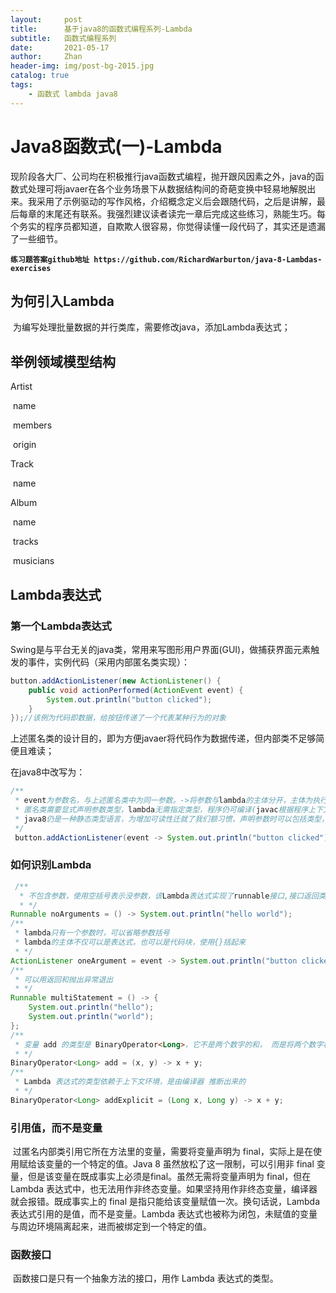 ```yaml
---
layout:     post   				    							
title:      基于java8的函数式编程系列-Lambda
subtitle:   函数式编程系列
date:       2021-05-17 											
author:     Zhan 												
header-img: img/post-bg-2015.jpg 								
catalog: true 													
tags:														
    - 函数式 lambda java8
---
```


# Java8函数式(一)-Lambda

​	现阶段各大厂、公司均在积极推行java函数式编程，抛开跟风因素之外，java的函数式处理可将javaer在各个业务场景下从数据结构间的奇葩变换中轻易地解脱出来。我采用了示例驱动的写作风格，介绍概念定义后会跟随代码，之后是讲解，最后每章的末尾还有联系。我强烈建议读者读完一章后完成这些练习，熟能生巧。每个务实的程序员都知道，自欺欺人很容易，你觉得读懂一段代码了，其实还是遗漏了一些细节。

**`练习题答案github地址 https://github.com/RichardWarburton/java-8-Lambdas-exercises`**

## 为何引入Lambda

​	为编写处理批量数据的并行类库，需要修改java，添加Lambda表达式；

## 举例领域模型结构

Artist

​	name

​	members

​	origin

Track

​	name

Album

​	name

​	tracks

​	musicians

## Lambda表达式

### 第一个Lambda表达式

​	Swing是与平台无关的java类，常用来写图形用户界面(GUI)，做捕获界面元素触发的事件，实例代码（采用内部匿名类实现）：

```java
button.addActionListener(new ActionListener() {
    public void actionPerformed(ActionEvent event) {
        System.out.println("button clicked");
    }
});//该例为代码即数据，给按钮传递了一个代表某种行为的对象
```

上述匿名类的设计目的，即为方便javaer将代码作为数据传递，但内部类不足够简便且难读；

在java8中改写为：

```java
/**
 * event为参数名，与上述匿名类中为同一参数。->将参数与lambda的主体分开，主体为执行的逻辑代码
 * 匿名类需要显式声明参数类型，lambda无需指定类型，程序仍可编译(javac根据程序上下文方法的签名可以推断出参数类型)
 * java8仍是一种静态类型语言，为增加可读性迁就了我们额习惯，声明参数时可以包括类型，而且有时编译器不一定能根据上下文能推断出参数的类型
 */
 button.addActionListener(event -> System.out.println("button clicked"));
```

### 如何识别Lambda

```java
 /**
  * 不包含参数，使用空括号表示没参数，该Lambda表达式实现了runnable接口,接口返回类型为void
  * */
Runnable noArguments = () -> System.out.println("hello world");
/**
 * lambda只有一个参数时，可以省略参数括号
 * lambda的主体不仅可以是表达式，也可以是代码块，使用{}括起来
 * */
ActionListener oneArgument = event -> System.out.println("button clicked");
/**
 * 可以用返回和抛出异常退出
 * */
Runnable multiStatement = () -> {
    System.out.println("hello");
    System.out.println("world");
};
/**
 * 变量 add 的类型是 BinaryOperator<Long>，它不是两个数字的和， 而是将两个数字相加的那行代码
 * */
BinaryOperator<Long> add = (x, y) -> x + y;
/**
 * Lambda 表达式的类型依赖于上下文环境，是由编译器 推断出来的
 * */
BinaryOperator<Long> addExplicit = (Long x, Long y) -> x + y;
```

### 引用值，而不是变量

​	过匿名内部类引用它所在方法里的变量，需要将变量声明为 final，实际上是在使用赋给该变量的一个特定的值。Java 8 虽然放松了这一限制，可以引用非 final 变量，但是该变量在既成事实上必须是final。虽然无需将变量声明为 final，但在 Lambda 表达式中，也无法用作非终态变量。如果坚持用作非终态变量，编译器就会报错。既成事实上的 final 是指只能给该变量赋值一次。换句话说，Lambda 表达式引用的是值，而不是变量。Lambda 表达式也被称为闭包，未赋值的变量与周边环境隔离起来，进而被绑定到一个特定的值。

### 函数接口

​	函数接口是只有一个抽象方法的接口，用作 Lambda 表达式的类型。

